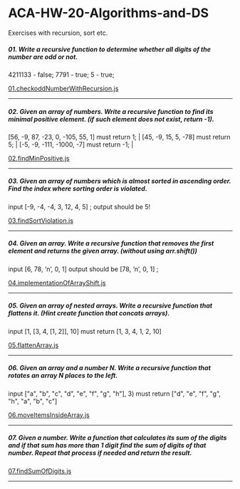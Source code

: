 # ACA-HW-20-Algorithms-and-DS

Exercises with recursion, sort etc.

##### 01. Write a recursive function to determine whether all digits of the number are odd or not.

4211133 - false;
7791 - true;
5 - true;

[01.checkoddNumberWithRecursion.js](01.checkoddNumberWithRecursion.js)

---

##### 02. Given an array of numbers. Write a recursive function to find its minimal positive element. (if such element does not exist, return -1).

[56, -9, 87, -23, 0, -105, 55, 1] must return 1; |
[45, -9, 15, 5, -78] must return 5; |
[-5, -9, -111, -1000, -7] must return -1; |

[02.findMinPositive.js](02.findMinPositive.js)

---

##### 03. Given an array of numbers which is almost sorted in ascending order. Find the index where sorting order is violated.

input [-9, -4, -4, 3, 12, 4, 5] ; output should be 5!

[03.findSortViolation.js](03.findSortViolation.js)

---

##### 04. Given an array. Write a recursive function that removes the first element and returns the given array. (without using arr.shift())

input [6, 78, ‘n’, 0, 1] output should be [78, ‘n’, 0, 1] ;

[04.implementationOfArrayShift.js](04.implementationOfArrayShift.js)

---

##### 05. Given an array of nested arrays. Write a recursive function that flattens it. (Hint create function that concats arrays).

input [1, [3, 4, [1, 2]], 10] must return [1, 3, 4, 1, 2, 10]

[05.flattenArray.js](05.flattenArray.js)

---
##### 06. Given an array and a number N. Write a recursive function that rotates an array N places to the left. 

input ["a", "b", "c", "d", "e", "f", "g", "h"], 3) must return  ["d", "e", "f", "g", "h", "a", "b", "c"]

[06.moveItemsInsideArray.js](06.moveItemsInsideArray.js)

---

 

##### 07. Given a number. Write a function that calculates its sum of the digits and if that sum has more than 1 digit find the sum of digits of that number. Repeat that process if needed and return the result.

[07.findSumOfDigits.js](07.findSumOfDigits.js)

---